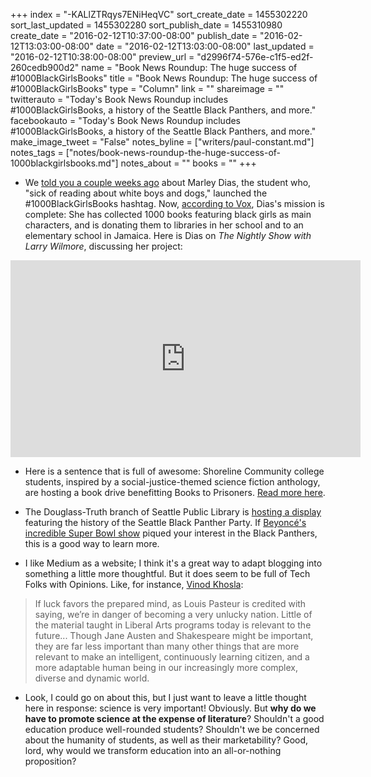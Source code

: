 +++
index = "-KALlZTRqys7ENiHeqVC"
sort_create_date = 1455302220
sort_last_updated = 1455302280
sort_publish_date = 1455310980
create_date = "2016-02-12T10:37:00-08:00"
publish_date = "2016-02-12T13:03:00-08:00"
date = "2016-02-12T13:03:00-08:00"
last_updated = "2016-02-12T10:38:00-08:00"
preview_url = "d2996f74-576e-c1f5-ed2f-260cedb900d2"
name = "Book News Roundup: The huge success of #1000BlackGirlsBooks"
title = "Book News Roundup: The huge success of #1000BlackGirlsBooks"
type = "Column"
link = ""
shareimage = ""
twitterauto = "Today's Book News Roundup includes #1000BlackGirlsBooks, a history of the Seattle Black Panthers, and more."
facebookauto = "Today's Book News Roundup includes #1000BlackGirlsBooks, a history of the Seattle Black Panthers, and more."
make_image_tweet = "False"
notes_byline = ["writers/paul-constant.md"]
notes_tags = ["notes/book-news-roundup-the-huge-success-of-1000blackgirlsbooks.md"]
notes_about = ""
books = ""
+++
* We [told you a couple weeks ago](http://seattlereviewofbooks.com/notes/2016/01/27/book-news-roundup-the-diversity-in-publishing-edition/) about Marley Dias, the student who, "sick of reading about white boys and dogs," launched the #1000BlackGirlsBooks hashtag. Now, [according to Vox](http://www.vox.com/2016/2/12/10978772/marley-dias-1000blackgirlbooks-diversity), Dias's mission is complete: She has collected 1000 books featuring black girls as main characters, and is donating them to libraries in her school and to an elementary school in Jamaica. Here is Dias on *The Nightly Show with Larry Wilmore*, discussing her project:

<iframe width="560" height="315" src="https://www.youtube.com/embed/6fZK6kkb1O0?rel=0" frameborder="0" allowfullscreen></iframe>

* Here is a sentence that is full of awesome: Shoreline Community college students, inspired by a social-justice-themed science fiction anthology, are hosting a book drive benefitting Books to Prisoners. [Read more here](http://news.shoreline.edu/2016/02/11/books-to-prisoners-student-government-book-drive/).

* The Douglass-Truth branch of Seattle Public Library is [hosting a display](https://shelftalkblog.wordpress.com/2016/02/12/50796/) featuring the history of the Seattle Black Panther Party. If [Beyoncé's incredible Super Bowl show](http://www.theguardian.com/music/2016/feb/08/beyonce-black-panthers-homage-black-lives-matter-super-bowl-50) piqued your interest in the Black Panthers, this is a good way to learn more.

* I like Medium as a website; I think it's a great way to adapt blogging into something a little more thoughtful. But it does seem to be full of Tech Folks with Opinions. Like, for instance, [Vinod Khosla](https://medium.com/@vkhosla/is-majoring-in-liberal-arts-a-mistake-for-students-fd9d20c8532e#.dempr3usb):

<blockquote>If luck favors the prepared mind, as Louis Pasteur is credited with saying, we’re in danger of becoming a very unlucky nation. Little of the material taught in Liberal Arts programs today is relevant to the future... Though Jane Austen and Shakespeare might be important, they are far less important than many other things that are more relevant to make an intelligent, continuously learning citizen, and a more adaptable human being in our increasingly more complex, diverse and dynamic world.</blockquote>

* Look, I could go on about this, but I just want to leave a little thought here in response: science is very important! Obviously. But **why do we have to promote science at the expense of literature**? Shouldn't a good education produce well-rounded students? Shouldn't we be concerned about the humanity of students, as well as their marketability? Good, lord, why would we transform education into an all-or-nothing proposition?